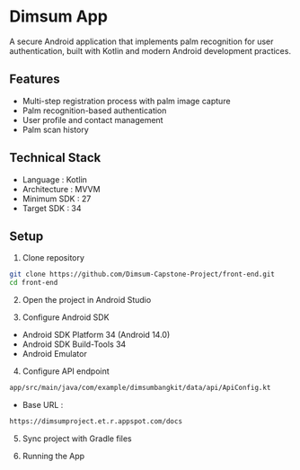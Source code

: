 
# Dimsum App

A secure Android application that implements palm recognition for user authentication, built with Kotlin and modern Android development practices.


## Features

- Multi-step registration process with palm image capture
- Palm recognition-based authentication
- User profile and contact management
- Palm scan history


## Technical Stack
- Language : Kotlin
- Architecture : MVVM
- Minimum SDK : 27
- Target SDK : 34



## Setup

1. Clone repository

```bash
git clone https://github.com/Dimsum-Capstone-Project/front-end.git
cd front-end
```
2. Open the project in Android Studio

3. Configure Android SDK
- Android SDK Platform 34 (Android 14.0)
- Android SDK Build-Tools 34
- Android Emulator

4. Configure API endpoint
```bash
app/src/main/java/com/example/dimsumbangkit/data/api/ApiConfig.kt
```
- Base URL :
```bash
https://dimsumproject.et.r.appspot.com/docs
```

5. Sync project with Gradle files

6. Running the App
